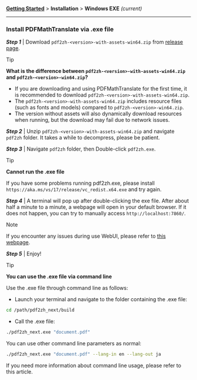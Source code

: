<!-- CHUNK ID: chunk_E5616440  CHUNK TYPE: paragraph START_LINE:1 -->
[**Getting Started**](./getting-started.md) > **Installation** > **Windows EXE** _(current)_

<!-- CHUNK ID: h_rule_192aec21  CHUNK TYPE: h_rule START_LINE:3 -->
---

<!-- CHUNK ID: chunk_F372470F  CHUNK TYPE: header START_LINE:5 -->
### Install PDFMathTranslate via .exe file

<!-- CHUNK ID: chunk_D3A98932  CHUNK TYPE: table START_LINE:7 -->
***Step 1*** | Download `pdf2zh-<version>-with-assets-win64.zip` from [release page](https://github.com/PDFMathTranslate/PDFMathTranslate-next/releases).

<!-- CHUNK ID: chunk_29FE8C1D  CHUNK TYPE: blockquote START_LINE:9 -->
> [!TIP]
> **What is the difference between `pdf2zh-<version>-with-assets-win64.zip` and `pdf2zh-<version>-win64.zip`?**
>
> - If you are downloading and using PDFMathTranslate for the first time, it is recommended to download `pdf2zh-<version>-with-assets-win64.zip`.
> - The `pdf2zh-<version>-with-assets-win64.zip` includes resource files (such as fonts and models) compared to `pdf2zh-<version>-win64.zip`.
> - The version without assets will also dynamically download resources when running, but the download may fail due to network issues.

<!-- CHUNK ID: chunk_17427D5A  CHUNK TYPE: table START_LINE:16 -->
***Step 2*** | Unzip `pdf2zh-<version>-with-assets-win64.zip` and navigate `pdf2zh` folder. It takes a while to decompress, please be patient.

***Step 3*** | Navigate `pdf2zh` folder, then Double-click `pdf2zh.exe`.

<!-- CHUNK ID: chunk_B4068DB4  CHUNK TYPE: blockquote START_LINE:20 -->
> [!TIP]
> **Cannot run the .exe file**
>
> If you have some problems running pdf2zh.exe, please install `https://aka.ms/vs/17/release/vc_redist.x64.exe` and try again.

<!-- CHUNK ID: chunk_68C037E0  CHUNK TYPE: table START_LINE:25 -->
***Step 4*** | A terminal will pop up after double-clicking the exe file. After about half a minute to a minute, a webpage will open in your default browser. If it does not happen, you can try to manually access `http://localhost:7860/`.

<!-- CHUNK ID: chunk_E9C46195  CHUNK TYPE: blockquote START_LINE:27 -->
> [!NOTE]
>
> If you encounter any issues during use WebUI, please refer to [this webpage](./USAGE_webui.md).

<!-- CHUNK ID: chunk_703B946D  CHUNK TYPE: table START_LINE:31 -->
***Step 5*** | Enjoy!

<!-- CHUNK ID: chunk_BF8657F3  CHUNK TYPE: blockquote START_LINE:33 -->
> [!TIP]
> **You can use the .exe file via command line**
>
> Use the .exe file through command line as follows:
>
> - Launch your terminal and navigate to the folder containing the .exe file:
>
> ```bash
> cd /path/pdf2zh_next/build
> ```
>
> - Call the .exe file:
>
> ```bash
> ./pdf2zh_next.exe "document.pdf"
> ```
>
> You can use other command line parameters as normal:
>
> ```bash
> ./pdf2zh_next.exe "document.pdf" --lang-in en --lang-out ja
> ```
>
> If you need more information about command line usage, please refer to this article.
